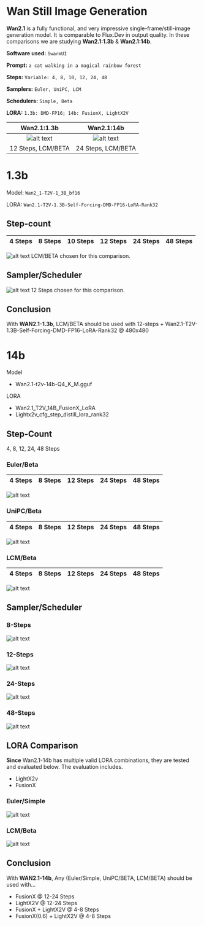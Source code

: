 # Wan Still Image Generation
**Wan2.1** is a fully functional, and very impressive single-frame/still-image generation model. It is comparable to Flux.Dev in output quality. In these comparisons we are studying **Wan2.1:1.3b** & **Wan2.1:14b**. 

**Software used:** `SwarmUI`

**Prompt:** `a cat walking in a magical rainbow forest`

**Steps:** `Variable: 4, 8, 10, 12, 24, 48`

**Samplers:** `Euler, UniPC, LCM`

**Schedulers:** `Simple, Beta`

**LORA:** `1.3b: DMD-FP16; 14b: FusionX, LightX2V`

| Wan2.1:1.3b | Wan2.1:14b |
|:-:|:-:|
|![alt text](Wan1_3bStill.webp)|![alt text](Wan14bStill.webp)|
| 12 Steps, LCM/BETA | 24 Steps, LCM/BETA |

# 1.3b
Model: `Wan2_1-T2V-1_3B_bf16`

LORA: `Wan2.1-T2V-1.3B-Self-Forcing-DMD-FP16-LoRA-Rank32`
## Step-count
|4 Steps|8 Steps|10 Steps|12 Steps|24 Steps|48 Steps|
|:-:|:-:|:-:|:-:|:-:|:-:|

![alt text](1_3b-stepcount.jpg)
LCM/BETA chosen for this comparison.

## Sampler/Scheduler
![alt text](1_3b-sampler.jpg)
12 Steps chosen for this comparison.

## Conclusion
With **WAN2.1-1.3b**, LCM/BETA should be used with 12-steps + Wan2.1-T2V-1.3B-Self-Forcing-DMD-FP16-LoRA-Rank32 @ 480x480

# 14b
Model
- Wan2.1-t2v-14b-Q4_K_M.gguf

LORA
- Wan2.1_T2V_14B_FusionX_LoRA
- Lightx2v_cfg_step_distill_lora_rank32
## Step-Count
4, 8, 12, 24, 48 Steps
### Euler/Beta
|4 Steps|8 Steps|12 Steps|24 Steps|48 Steps|
|:-:|:-:|:-:|:-:|:-:|

![alt text](14b-stepcount-fusionx.jpg)
### UniPC/Beta
|4 Steps|8 Steps|12 Steps|24 Steps|48 Steps|
|:-:|:-:|:-:|:-:|:-:|

![alt text](14b-stepcount-fusionx-unipc-beta.jpg)
### LCM/Beta
|4 Steps|8 Steps|12 Steps|24 Steps|48 Steps|
|:-:|:-:|:-:|:-:|:-:|

![alt text](14b-stepcount-fusionx-lcm-beta.jpg)
## Sampler/Scheduler
### 8-Steps
![alt text](14b-sampler-8steps.jpg)
### 12-Steps
![alt text](14b-sampler-12steps.jpg)
### 24-Steps
![alt text](14b-sampler-24steps.jpg)
### 48-Steps
![alt text](14b-sampler-48steps.jpg)
## LORA Comparison
**Since** Wan2.1-14b has multiple valid LORA combinations, they are tested and evaluated below. The evaluation includes.
- LightX2v
- FusionX
### Euler/Simple
![alt text](14b-lora-euler-simple.jpg)
### LCM/Beta
![alt text](14b-lora-lcm-beta.jpg)

## Conclusion
With **WAN2.1-14b**, Any (Euler/Simple, UniPC/BETA, LCM/BETA) should be used with...
- FusionX @ 12-24 Steps
- LightX2V @ 12-24 Steps
- FusionX + LightX2V @ 4-8 Steps
- FusionX(0.6) + LightX2V @ 4-8 Steps